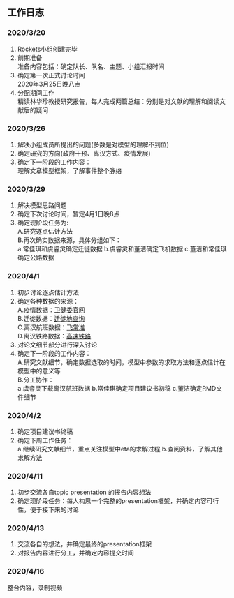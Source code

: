 ## 工作日志

### 2020/3/20
1. Rockets小组创建完毕  
2. 前期准备  
准备内容包括：确定队长、队名、主题、小组汇报时间  
3. 确定第一次正式讨论时间  
2020年3月25日晚八点
4. 分配期间工作  
精读林华珍教授研究报告，每人完成两篇总结：分别是对文献的理解和阅读文献后的疑问 

### 2020/3/26 
1. 解决小组成员所提出的问题(多数是对模型的理解不到位)  
2. 确定研究的方向(政府干预、离汉方式、疫情发展)  
3. 确定下一阶段的工作内容：  
理解文章模型框架，了解事件整个脉络  

### 2020/3/29  
1. 解决模型思路问题  
2. 确定下次讨论时间，暂定4月1日晚8点  
3. 确定现阶段任务为:  
A.研究逐点估计方法  
B.再次确实数据来源，具体分组如下：  
a.常佳琪和虞睿灵确定迁徙数据 b.虞睿灵和董洁确定飞机数据 c.董洁和常佳琪确定公路数据
   
### 2020/4/1  
1. 初步讨论逐点估计方法 
2. 确定各种数据的来源：  
A.疫情数据：[卫健委官网](http://www.nhc.gov.cn)  
B.迁徙数据：[迁徙地查询](http://qianxi.baidu.com)   
C.离汉航班数据：[飞常准](https://data.variflight.com/analytics/OTPbyAirport)  
D.离汉铁路数据：[高速铁路](http://shike.gaotie.cn)
3. 对论文细节部分进行深入讨论
4. 确定下一阶段的工作内容：  
A.研究文献细节，确定数据选取的时间，模型中参数的求取方法和逐点估计在模型中的意义等  
B.分工协作：  
a.虞睿灵下载离汉航班数据 b.常佳琪确定项目建议书初稿 c.董洁确定RMD文件细节

### 2020/4/2
1. 确定项目建议书终稿  
2. 确定下周工作任务：  
a.继续研究文献细节，重点关注模型中eta的求解过程 b.查阅资料，了解其他求解方法    

### 2020/4/11
1. 初步交流各自topic presentation 的报告内容想法  
2. 确定现阶段任务：每人构思一个完整的presentation框架，并确定内容可行性，便于接下来的讨论  

### 2020/4/13
1. 交流各自的想法，并确定最终的presentation框架
2. 对报告内容进行分工，并确定内容提交时间

### 2020/4/16
整合内容，录制视频